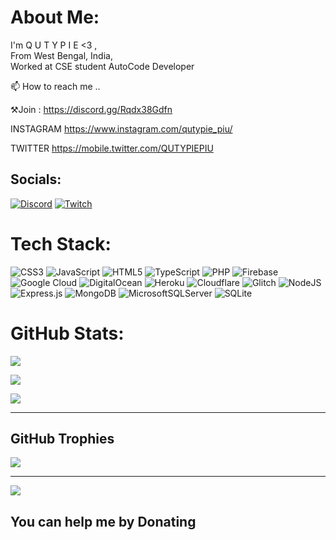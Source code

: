 






<!---
QUTYPIE/QUTYPIE is a ✨ special ✨ repository because its `README.md` (this file) appears on your GitHub profile.
You can click the Preview link to take a look at your changes.
--->
# About Me:

I'm Q U T Y P I E <3 ,<br>From West Bengal, India, <br>Worked at CSE student AutoCode Developer <br>

📫 How to reach me ..



⚒Join : https://discord.gg/Rqdx38Gdfn

INSTAGRAM https://www.instagram.com/qutypie_piu/

TWITTER https://mobile.twitter.com/QUTYPIEPIU

##  Socials:

[![Discord](https://img.shields.io/badge/Discord-%237289DA.svg?logo=discord&logoColor=white)]( https://discord.gg/Rqdx38Gdfn) [![Twitch](https://img.shields.io/badge/Twitch-%239146FF.svg?logo=Twitch&logoColor=white)](https://twitch.tv/qutypie) 

# Tech Stack:

![CSS3](https://img.shields.io/badge/css3-%231572B6.svg?style=for-the-badge&logo=css3&logoColor=white) ![JavaScript](https://img.shields.io/badge/javascript-%23323330.svg?style=for-the-badge&logo=javascript&logoColor=%23F7DF1E) ![HTML5](https://img.shields.io/badge/html5-%23E34F26.svg?style=for-the-badge&logo=html5&logoColor=white) ![TypeScript](https://img.shields.io/badge/typescript-%23007ACC.svg?style=for-the-badge&logo=typescript&logoColor=white) ![PHP](https://img.shields.io/badge/php-%23777BB4.svg?style=for-the-badge&logo=php&logoColor=white) ![Firebase](https://img.shields.io/badge/firebase-%23039BE5.svg?style=for-the-badge&logo=firebase) ![Google Cloud](https://img.shields.io/badge/Google%20Cloud-%234285F4.svg?style=for-the-badge&logo=google-cloud&logoColor=white) ![DigitalOcean](https://img.shields.io/badge/DigitalOcean-%230167ff.svg?style=for-the-badge&logo=digitalOcean&logoColor=white) ![Heroku](https://img.shields.io/badge/heroku-%23430098.svg?style=for-the-badge&logo=heroku&logoColor=white) ![Cloudflare](https://img.shields.io/badge/Cloudflare-F38020?style=for-the-badge&logo=Cloudflare&logoColor=white) ![Glitch](https://img.shields.io/badge/glitch-%233333FF.svg?style=for-the-badge&logo=glitch&logoColor=white) ![NodeJS](https://img.shields.io/badge/node.js-6DA55F?style=for-the-badge&logo=node.js&logoColor=white) ![Express.js](https://img.shields.io/badge/express.js-%23404d59.svg?style=for-the-badge&logo=express&logoColor=%2361DAFB) ![MongoDB](https://img.shields.io/badge/MongoDB-%234ea94b.svg?style=for-the-badge&logo=mongodb&logoColor=white) ![MicrosoftSQLServer](https://img.shields.io/badge/Microsoft%20SQL%20Sever-CC2927?style=for-the-badge&logo=microsoft%20sql%20server&logoColor=white) ![SQLite](https://img.shields.io/badge/sqlite-%2307405e.svg?style=for-the-badge&logo=sqlite&logoColor=white)

# GitHub Stats:

![](https://github-readme-stats.vercel.app/api?username=QUTYPIE&theme=dark&hide_border=false&include_all_commits=true&count_private=true)<br/>

![](https://github-readme-streak-stats.herokuapp.com/?user=QUTYPIE&theme=dark&hide_border=false)<br/>

![](https://github-readme-stats.vercel.app/api/top-langs/?username=QUTYPIE&theme=dark&hide_border=false&include_all_commits=true&count_private=true&layout=compact)




---
##  GitHub Trophies

![](https://github-profile-trophy.vercel.app/?username=QUTYPIE&theme=radical&no-frame=false&no-bg=false&margin-w=4)

---

[![](https://visitcount.itsvg.in/api?id=QUTYPIE&icon=0&color=0)](https://visitcount.itsvg.in)

  ##  You can help me by Donating



  
